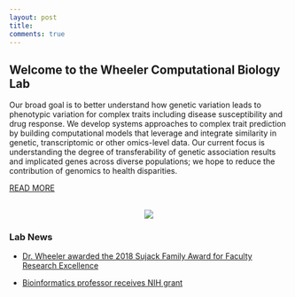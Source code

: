 ```yaml
---
layout: post
title: 
comments: true
---
```


## Welcome to the Wheeler Computational Biology Lab

Our broad goal is to better understand how genetic variation leads to phenotypic variation for complex traits including disease susceptibility and drug response. 
We develop systems approaches to complex trait prediction by building computational models that leverage and integrate similarity in genetic, transcriptomic or other omics-level data. Our current focus is understanding the degree of transferability of genetic association results and implicated genes across diverse populations; we hope to reduce the contribution of genomics to health disparities.

<a href="{{ site.baseurl }}/research">READ MORE</a>
<br>
<br>
<figure>
    <center><img src="{{ site.baseurl }}/images/lab_photos3.jpg" /></center>
</figure>

### Lab News
- [Dr. Wheeler awarded the 2018 Sujack Family Award for Faculty Research Excellence](https://www.luc.edu/cas/thesujackawards/2018sujackawards/)

- [Bioinformatics professor receives NIH grant](https://luc.edu/bioinformatics/homenews/drwheelerresearchgrant.shtml)